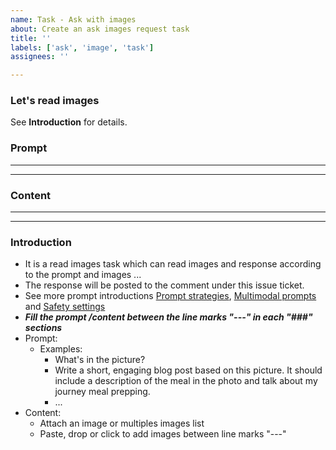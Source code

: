 ```yaml
---
name: Task - Ask with images
about: Create an ask images request task
title: ''
labels: ['ask', 'image', 'task']
assignees: ''

---
```

<!-- Please just fill the below task information as follows and DO NOT remove any text of this Description template -->

### Let's read images

See **Introduction** for details.

### Prompt

-------------------------------------------------------------------------------



-------------------------------------------------------------------------------

### Content

-------------------------------------------------------------------------------



-------------------------------------------------------------------------------

### Introduction

- It is a read images task which can read images and response according to the prompt and images ...
- The response will be posted to the comment under this issue ticket.
- See more prompt introductions [Prompt strategies](https://ai.google.dev/docs/prompt_best_practices#experiment-with-different-parameter-values), [Multimodal prompts](https://ai.google.dev/docs/multimodal_concepts) and [Safety settings](https://ai.google.dev/docs/safety_setting_gemini)
- ***Fill the prompt /content between the line marks "---" in each "###" sections***
- Prompt:
  - Examples:
    - What's in the picture?
    - Write a short, engaging blog post based on this picture. It should include a description of the meal in the photo and talk about my journey meal prepping.
    - ...
- Content:
  - Attach an image or multiples images list
  - Paste, drop or click to add images between line marks "---"

<!--
### Setting

Here is the generation configuration and safety setting about Gemini, you can modify them according to your needs. [Safety settings](https://ai.google.dev/docs/safety_setting_gemini)

-------------------------------------------------------------------------------
	{
	  "model_name": "gemini-pro-vision",
	  "generation_configuration":
	  {
	    "temperature": 0.9,
	    "top_p": 1.0,
	    "top_k": 1,
	    "max_output_tokens": 2048
	  },
	  "safety_setting":
	  {
	    "harassment": "BLOCK_MEDIUM_AND_ABOVE",
	    "hate_speech": "BLOCK_MEDIUM_AND_ABOVE",
	    "sexually_explicit": "BLOCK_MEDIUM_AND_ABOVE",
	    "dangerous_content": "BLOCK_MEDIUM_AND_ABOVE"
	  }
	}
-------------------------------------------------------------------------------
-->